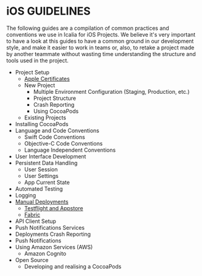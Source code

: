 # iOS GUIDELINES

The following guides are a compilation of common practices and conventions we use in Icalia for iOS Projects. We believe it's very important to have a look at this guides to have a common ground in our development style, and make it easier to work in teams or, also, to retake a project made by another teammate without wasting time understanding the structure and tools used in the project.

* Project Setup 
  * [Apple Certificates](https://github.com/IcaliaLabs/icalia_guides/blob/master/iOS_Swift/CERTIFICATES.md)
  * New Project
    * Multiple Environment Configuration (Staging, Production, etc.)
    * Project Structure
    * Crash Reporting
    * Using CocoaPods
  * Existing Projects
* Installing CocoaPods
* Language and Code Conventions
  * Swift Code Conventions
  * Objective-C Code Conventions
  * Language Independent Conventions
* User Interface Development
* Persistent Data Handling
  * User Session
  * User Settings
  * App Current State
* Automated Testing
* Logging
* [Manual Deployments](https://github.com/IcaliaLabs/icalia_guides/tree/master/iOS_Swift/deployments)
  * [Testflight and Appstore](https://github.com/IcaliaLabs/icalia_guides/tree/master/iOS_Swift/deployments#testflight-andor-appstore-manual-deployments)
  * [Fabric](https://github.com/IcaliaLabs/icalia_guides/tree/master/iOS_Swift/deployments#fabric-manual-deployments) 
* API Client Setup
* Push Notifications Services
* Deployments Crash Reporting
* Push Notifications
* Using Amazon Services (AWS)
  * Amazon Cognito
* Open Source
  * Developing and realising a CocoaPods
